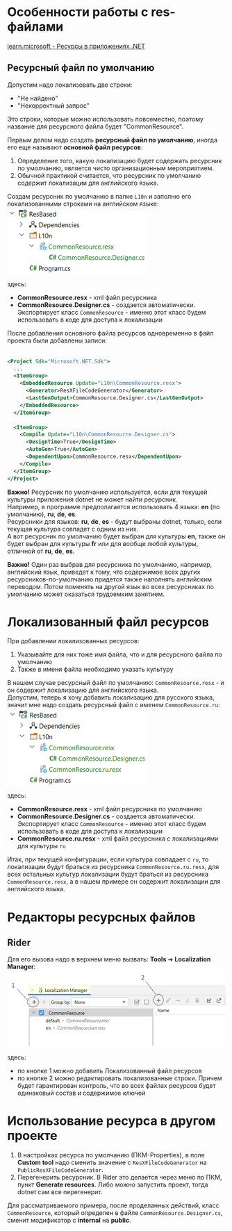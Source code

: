 # Особенности работы с res-файлами

[learn.microsoft - Ресурсы в приложениях .NET](https://learn.microsoft.com/ru-ru/dotnet/core/extensions/resources)

## Ресурсный файл по умолчанию

Допустим надо локализовать две строки:

- "Не найдено"
- "Некорректный запрос"

Это строки, которые можно использовать повсеместно, поэтому название для ресурсного файла будет "CommonResource".

Первым делом надо создать **ресурсный файл по умолчанию**, иногда его еще называют **основной файл ресурсов**:

1. Определение того, какую локализацию будет содержать ресурсник по умолчанию, является чисто организационным мероприятием.
2. Обычной практикой считается, что ресурсник по умолчанию содержит локализации для английского языка.

Создам ресурсник по умолчанию в папке `L10n` и заполню его локализованными строками на английском языке:  
![](./pic/res-default.png)

здесь:

- **CommonResource.resx** - xml файл ресурсника
- **CommonResource.Designer.cs** - создается автоматически. Экспортирует класс `CommonResource` - именно этот класс будем использовать в коде для доступа к локализации

После добавления основного файла ресурсов одновременно в файл проекта были добавлены записи:

```xml

<Project Sdk="Microsoft.NET.Sdk">
  ...
  <ItemGroup>
    <EmbeddedResource Update="L10n\CommonResource.resx">
      <Generator>ResXFileCodeGenerator</Generator>
      <LastGenOutput>CommonResource.Designer.cs</LastGenOutput>
    </EmbeddedResource>
  </ItemGroup>

  <ItemGroup>
    <Compile Update="L10n\CommonResource.Designer.cs">
      <DesignTime>True</DesignTime>
      <AutoGen>True</AutoGen>
      <DependentUpon>CommonResource.resx</DependentUpon>
    </Compile>
  </ItemGroup>
</Project>
```

**Важно!** Ресурсник по умолчанию используется, если для текущей культуры приложения dotnet не может найти ресурсник.  
Например, в программе предполагается использовать 4 языка: **en** (по умолчанию), **ru**, **de**, **es**.  
Ресурсники для языков: **ru**, **de**, **es** - будут выбраны dotnet, только, если текущая культура совпадет с одним из них.  
А вот ресурсник по умолчанию будет выбран для культуры **en**, также он будет выбран для культуры **fr** или для вообще любой культуры, отличной от **ru**, **de**, **es**.

**Важно!** Один раз выбрав для ресурсника по умолчанию, например, английский язык, приведет к тому, что содержимое всех других ресурсников-по-умолчанию придется также наполнять английским переводом. Потом поменять на другой язык во всех ресурсниках по умолчанию может оказаться трудоемким занятием.

# Локализованный файл ресурсов

При добавлении локализованных ресурсов:

1. Указывайте для них тоже имя файла, что и для ресурсного файла по умолчанию
2. Также в имени файла необходимо указать культуру

В нашем случае ресурсный файл по умолчанию: `CommonResource.resx` - и он содержит локализацию для английского языка.  
Допустим, теперь я хочу добавить локализацию для русского языка, значит мне надо создать ресурсный файл с именем `CommonResource.ru`:  
![](./pic/res-localized.png)

здесь:

- **CommonResource.resx** - xml файл ресурсника по умолчанию
- **CommonResource.Designer.cs** - создается автоматически. Экспортирует класс `CommonResource` - именно этот класс будем использовать в коде для доступа к локализации
- **CommonResource.ru.resx** - xml файл ресурсника с локализациями для культуры `ru`

Итак, при текущей конфигурации, если культура совпадает с `ru`, то локализации будут браться из ресурсника `CommonResource.ru.resx`, для всех остальных культур локализации будут браться из ресурсника `CommonResource.resx`, а в нашем примере он содержит локализации для английского языка.

# Редакторы ресурсных файлов

## Rider

Для его вызова надо в верхнем меню вызвать: **Tools** ➔ **Localization Manager**:  
![](./pic/res-localization-manager.png)

здесь:

- по кнопке 1 можно добавить Локализованный файл ресурсов
- по кнопке 2 можно редактировать локализованные строки. Причем будет гарантирован контроль, что во всех файлах ресурсов будет одинаковый состав и содержимое ключей

# Использование ресурса в другом проекте

1. В настройках ресурса по умолчанию (ПКМ-Properties), в поле **Custom tool** надо сменить значение с `ResXFileCodeGenerator` на `PublicResXFileCodeGenerator`.
2. Перегенерить ресурсник. В Rider это делается через меню по ПКМ, пункт **Generate resources**. Либо можно запустить проект, тогда dotnet сам все перегенерит.

Для рассматриваемого примера, после проделанных действий, класс `CommonResource`, который определен в файле `CommonResource.Designer.cs`, сменит модификатор с **internal** на **public**.
